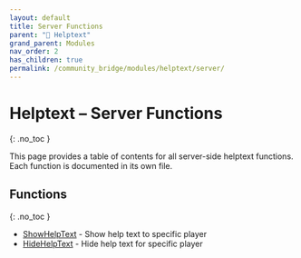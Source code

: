 ```yaml
---
layout: default
title: Server Functions
parent: "💬 Helptext"
grand_parent: Modules
nav_order: 2
has_children: true
permalink: /community_bridge/modules/helptext/server/
---
```


# Helptext – Server Functions
{: .no_toc }

This page provides a table of contents for all server-side helptext functions. Each function is documented in its own file.

## Functions
{: .no_toc }

- [ShowHelpText](server/ShowHelpText.md) - Show help text to specific player
- [HideHelpText](server/HideHelpText.md) - Hide help text for specific player
